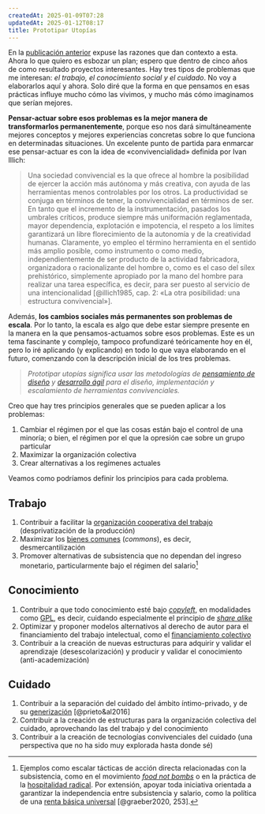 ```yaml
---
createdAt: 2025-01-09T07:28
updatedAt: 2025-01-12T08:17
title: Prototipar Utopías
---
```

En la [publicación anterior](plan-2025) expuse las razones que dan contexto a esta. Ahora lo que quiero es esbozar un plan; espero que dentro de cinco años de como resultado proyectos interesantes. Hay tres tipos de problemas que me interesan: *el trabajo, el conocimiento social y el cuidado*. No voy a elaborarlos aquí y ahora. Solo diré que la forma en que pensamos en esas prácticas influye mucho cómo las vivimos, y mucho más cómo imaginamos que serían mejores.

 **Pensar-actuar sobre esos problemas es la mejor manera de transformarlos permanentemente**, porque eso nos dará simultáneamente mejores conceptos y mejores experiencias concretas sobre lo que funciona en determinadas situaciones. Un excelente punto de partida para enmarcar ese pensar-actuar es con la idea de «convivencialidad» definida por Ivan Illich:

> Una sociedad convivencial es la que ofrece al hombre la posibilidad de ejercer la acción más autónoma y más creativa, con ayuda de las herramientas menos controlables por los otros. La productividad se conjuga en términos de tener, la convivencialidad en términos de ser. En tanto que el incremento de la instrumentación, pasados los umbrales críticos, produce siempre más uniformación reglamentada, mayor dependencia, explotación e impotencia, el respeto a los límites garantizará un libre florecimiento de la autonomía y de la creatividad humanas. Claramente, yo empleo el término herramienta en el sentido más amplio posible, como instrumento o como medio, independientemente de ser producto de la actividad fabricadora, organizadora o racionalizante del hombre o, como es el caso del sílex prehistórico, simplemente apropiado por la mano del hombre para realizar una tarea específica, es decir, para ser puesto al servicio de una intencionalidad [@illich1985, cap. 2: «La otra posibilidad: una estructura convivencial»].

Además, **los cambios sociales más permanentes son problemas de escala**. Por lo tanto, la escala es algo que debe estar siempre presente en la manera en la que pensamos-actuamos sobre esos problemas. Este es un tema fascinante y complejo, tampoco profundizaré teóricamente hoy en él, pero lo iré aplicando (y explicando) en todo lo que vaya elaborando en el futuro, comenzando con la descripción inicial de los tres problemas.

> *Prototipar utopías significa usar las metodologías de [pensamiento de diseño](https://es.wikipedia.org/wiki/Pensamiento_de_diseño) y [desarrollo ágil](https://es.wikipedia.org/wiki/Manifiesto_ágil) para el diseño, implementación y escalamiento de herramientas convivenciales.*

Creo que hay tres principios generales que se pueden aplicar a los problemas:

1. Cambiar el régimen por el que las cosas están bajo el control de una minoría; o bien, el régimen por el que la opresión cae sobre un grupo particular
2. Maximizar la organización colectiva
3. Crear alternativas a los regímenes actuales

Veamos como podríamos definir los principios para cada problema.

## Trabajo

1. Contribuir a facilitar la [organización cooperativa del trabajo](https://es.wikipedia.org/wiki/Cooperativa_de_trabajo_asociado) (desprivatización de la producción)
2. Maximizar los [bienes comunes](https://es.wikipedia.org/wiki/Bien_comunal) (*commons*), es decir, desmercantilización
3. Promover alternativas de subsistencia que no dependan del ingreso monetario, particularmente bajo el régimen del salario[^1]

[^1]: Ejemplos como escalar tácticas de acción directa relacionadas con la subsistencia, como en el movimiento [*food not bombs*](https://en.wikipedia.org/wiki/Food_Not_Bombs) o en la práctica de la [hospitalidad radical](https://www.youtube.com/watch?v=9n9JRw6nyLU). Por extensión, apoyar toda iniciativa orientada a garantizar la independencia entre subsistencia y salario, como la política de una [renta básica universal](https://es.wikipedia.org/wiki/Renta_básica_universal) [@graeber2020, 253].

## Conocimiento

1. Contribuir a que todo conocimiento esté bajo [*copyleft*](https://www.gnu.org/licenses/copyleft.es.html), en modalidades como [GPL](https://es.wikipedia.org/wiki/GNU_General_Public_License), es decir, cuidando especialmente el principio de [*share alike*](https://es.wikipedia.org/wiki/Licencias_Creative_Commons#Condiciones)
2. Optimizar y proponer modelos alternativos al derecho de autor para el financiamiento del trabajo intelectual, como el [financiamiento colectivo](https://es.wikipedia.org/wiki/Micromecenazgo)
3. Contribuir a la creación de nuevas estructuras para adquirir y validar el aprendizaje (desescolarización) y producir y validar el conocimiento (anti-academización)

## Cuidado

1. Contribuir a la separación del cuidado del ámbito íntimo-privado, y de su [generización](https://atheneadigital.net/article/view/v16-n3-escribano/1875-pdf-es) [@prieto&al2016]
2. Contribuir a la creación de estructuras para la organización colectiva del cuidado, aprovechando las del trabajo y del conocimiento
3. Contribuir a la creación de tecnologías convivenciales del cuidado (una perspectiva que no ha sido muy explorada hasta donde sé)
